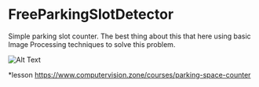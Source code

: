 # FreeParkingSlotDetector
Simple parking slot counter. The best thing about this that here using 
basic Image Processing techniques to solve this problem.

![Alt Text](https://github.com/Damindarov/FreeParkingSlotDetector/blob/master/Image%202022-02-06%2017-03-01%20(1).gif)


*lesson https://www.computervision.zone/courses/parking-space-counter

